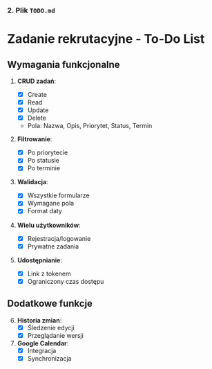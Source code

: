 
### 2. Plik `TODO.md`

# Zadanie rekrutacyjne - To-Do List

## Wymagania funkcjonalne

1. **CRUD zadań**:
   - [x] Create
   - [x] Read
   - [x] Update
   - [x] Delete
   - Pola: Nazwa, Opis, Priorytet, Status, Termin

2. **Filtrowanie**:
   - [x] Po priorytecie
   - [x] Po statusie
   - [x] Po terminie

3. **Walidacja**:
   - [x] Wszystkie formularze
   - [x] Wymagane pola
   - [x] Format daty

4. **Wielu użytkowników**:
   - [x] Rejestracja/logowanie
   - [x] Prywatne zadania

5. **Udostępnianie**:
   - [x] Link z tokenem
   - [x] Ograniczony czas dostępu

## Dodatkowe funkcje

6. **Historia zmian**:
   - [x] Śledzenie edycji
   - [x] Przeglądanie wersji

7. **Google Calendar**:
   - [x] Integracja
   - [x] Synchronizacja